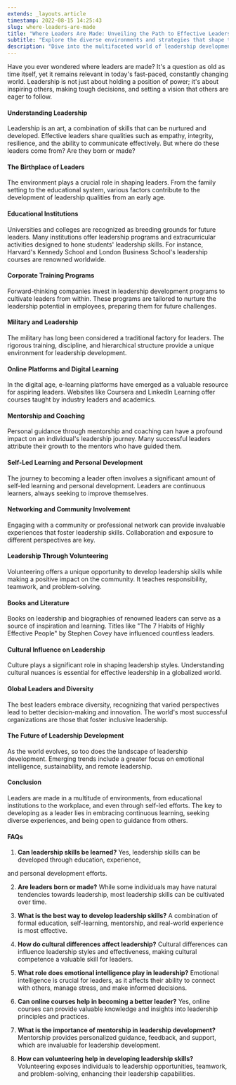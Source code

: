 ```yaml
---
extends: _layouts.article
timestamp: 2022-08-15 14:25:43
slug: where-leaders-are-made
title: "Where Leaders Are Made: Unveiling the Path to Effective Leadership"
subtitle: "Explore the diverse environments and strategies that shape today's leaders."
description: "Dive into the multifaceted world of leadership development with insights into educational programs, mentorship, and self-driven growth to uncover where leaders are truly made."
---
```


Have you ever wondered where leaders are made? It's a question as old as time itself, yet it remains relevant in today's fast-paced, constantly changing world. Leadership is not just about holding a position of power; it's about inspiring others, making tough decisions, and setting a vision that others are eager to follow.

#### Understanding Leadership
Leadership is an art, a combination of skills that can be nurtured and developed. Effective leaders share qualities such as empathy, integrity, resilience, and the ability to communicate effectively. But where do these leaders come from? Are they born or made?

#### The Birthplace of Leaders
The environment plays a crucial role in shaping leaders. From the family setting to the educational system, various factors contribute to the development of leadership qualities from an early age.

#### Educational Institutions
Universities and colleges are recognized as breeding grounds for future leaders. Many institutions offer leadership programs and extracurricular activities designed to hone students' leadership skills. For instance, Harvard's Kennedy School and London Business School's leadership courses are renowned worldwide.

#### Corporate Training Programs
Forward-thinking companies invest in leadership development programs to cultivate leaders from within. These programs are tailored to nurture the leadership potential in employees, preparing them for future challenges.

#### Military and Leadership
The military has long been considered a traditional factory for leaders. The rigorous training, discipline, and hierarchical structure provide a unique environment for leadership development.

#### Online Platforms and Digital Learning
In the digital age, e-learning platforms have emerged as a valuable resource for aspiring leaders. Websites like Coursera and LinkedIn Learning offer courses taught by industry leaders and academics.

#### Mentorship and Coaching
Personal guidance through mentorship and coaching can have a profound impact on an individual's leadership journey. Many successful leaders attribute their growth to the mentors who have guided them.

#### Self-Led Learning and Personal Development
The journey to becoming a leader often involves a significant amount of self-led learning and personal development. Leaders are continuous learners, always seeking to improve themselves.

#### Networking and Community Involvement
Engaging with a community or professional network can provide invaluable experiences that foster leadership skills. Collaboration and exposure to different perspectives are key.

#### Leadership Through Volunteering
Volunteering offers a unique opportunity to develop leadership skills while making a positive impact on the community. It teaches responsibility, teamwork, and problem-solving.

#### Books and Literature
Books on leadership and biographies of renowned leaders can serve as a source of inspiration and learning. Titles like "The 7 Habits of Highly Effective People" by Stephen Covey have influenced countless leaders.

#### Cultural Influence on Leadership
Culture plays a significant role in shaping leadership styles. Understanding cultural nuances is essential for effective leadership in a globalized world.

#### Global Leaders and Diversity
The best leaders embrace diversity, recognizing that varied perspectives lead to better decision-making and innovation. The world's most successful organizations are those that foster inclusive leadership.

#### The Future of Leadership Development
As the world evolves, so too does the landscape of leadership development. Emerging trends include a greater focus on emotional intelligence, sustainability, and remote leadership.

#### Conclusion
Leaders are made in a multitude of environments, from educational institutions to the workplace, and even through self-led efforts. The key to developing as a leader lies in embracing continuous learning, seeking diverse experiences, and being open to guidance from others.

#### FAQs

1. **Can leadership skills be learned?**
   Yes, leadership skills can be developed through education, experience,

 and personal development efforts.

2. **Are leaders born or made?**
   While some individuals may have natural tendencies towards leadership, most leadership skills can be cultivated over time.

3. **What is the best way to develop leadership skills?**
   A combination of formal education, self-learning, mentorship, and real-world experience is most effective.

4. **How do cultural differences affect leadership?**
   Cultural differences can influence leadership styles and effectiveness, making cultural competence a valuable skill for leaders.

5. **What role does emotional intelligence play in leadership?**
   Emotional intelligence is crucial for leaders, as it affects their ability to connect with others, manage stress, and make informed decisions.

6. **Can online courses help in becoming a better leader?**
   Yes, online courses can provide valuable knowledge and insights into leadership principles and practices.

7. **What is the importance of mentorship in leadership development?**
   Mentorship provides personalized guidance, feedback, and support, which are invaluable for leadership development.

8. **How can volunteering help in developing leadership skills?**
   Volunteering exposes individuals to leadership opportunities, teamwork, and problem-solving, enhancing their leadership capabilities.

